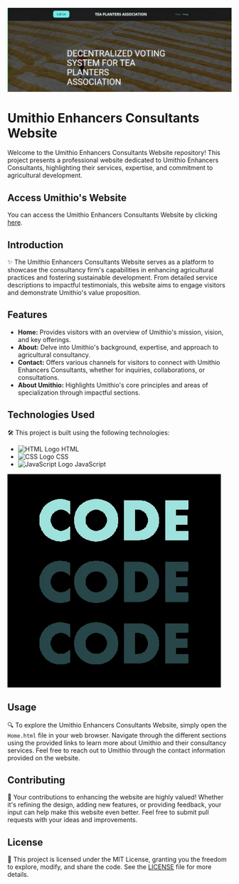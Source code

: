 [![Screenshot 1](https://github.com/kibexd/First-Repo/raw/main/Screenshot%20from%202024-02-29%2022-59-03.png)](https://github.com/kibexd/First-Repo/blob/main/Screenshot%20from%202024-02-29%2022-59-03.png)

# Umithio Enhancers Consultants Website

Welcome to the Umithio Enhancers Consultants Website repository! This project presents a professional website dedicated to Umithio Enhancers Consultants, highlighting their services, expertise, and commitment to agricultural development.

## Access Umithio's Website

You can access the Umithio Enhancers Consultants Website by clicking [here](https://umithio.netlify.app/).


## Introduction

✨ The Umithio Enhancers Consultants Website serves as a platform to showcase the consultancy firm's capabilities in enhancing agricultural practices and fostering sustainable development. From detailed service descriptions to impactful testimonials, this website aims to engage visitors and demonstrate Umithio's value proposition.

## Features

- **Home:** Provides visitors with an overview of Umithio's mission, vision, and key offerings.
- **About:** Delve into Umithio's background, expertise, and approach to agricultural consultancy.
- **Contact:** Offers various channels for visitors to connect with Umithio Enhancers Consultants, whether for inquiries, collaborations, or consultations.
- **About Umithio:** Highlights Umithio's core principles and areas of specialization through impactful sections.

## Technologies Used

🛠️ This project is built using the following technologies:

- ![HTML Logo](https://img.icons8.com/color/48/000000/html-5--v1.png) HTML
- ![CSS Logo](https://img.icons8.com/color/48/000000/css3.png) CSS
- ![JavaScript Logo](https://img.icons8.com/color/48/000000/javascript--v1.png) JavaScript

[![Coding GIF](https://github.com/kibexd/First-Repo/raw/main/coding.gif)](https://github.com/kibexd/First-Repo/blob/main/coding.gif)

## Usage

🔍 To explore the Umithio Enhancers Consultants Website, simply open the `Home.html` file in your web browser. Navigate through the different sections using the provided links to learn more about Umithio and their consultancy services. Feel free to reach out to Umithio through the contact information provided on the website.


## Contributing

🤝 Your contributions to enhancing the website are highly valued! Whether it's refining the design, adding new features, or providing feedback, your input can help make this website even better. Feel free to submit pull requests with your ideas and improvements.

## License

📝 This project is licensed under the MIT License, granting you the freedom to explore, modify, and share the code. See the [LICENSE](LICENSE) file for more details.
